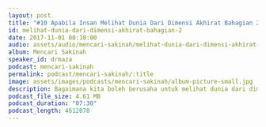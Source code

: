 ```yaml
---
layout: post
title: "#10 Apabila Insan Melihat Dunia Dari Dimensi Akhirat Bahagian 2"
id: melihat-dunia-dari-dimensi-akhirat-bahagian-2
date: 2017-11-01 00:10:00
audio: assets/audio/mencari-sakinah/melihat-dunia-dari-dimensi-akhirat-bahagian-2.mp3
album: Mencari Sakinah
speaker_id: drmaza
podcast: mencari-sakinah
permalink: podcast/mencari-sakinah/:title
image: assets/images/podcasts/mencari-sakinah/album-picture-small.jpg
description: Bagaimana kita boleh berusaha untuk melihat dunia dari dimensi akhirat (Bahagian 2). 
podcast_file_size: 4.61 MB
podcast_duration: "07:30"
podcast_length: 4612078
--- 
```

